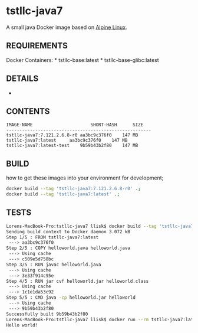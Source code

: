 # tstllc-java7
A small java Docker image based on [Alpine Linux](http://alpinelinux.org/).

## REQUIREMENTS
Docker Containers:
	* tstllc-base:latest
	* tstllc-base-glibc:latest

## DETAILS
* 

## CONTENTS
```
IMAGE-NAME                      SHORT-HASH      SIZE
-------------------------------------------------------
tstllc-java7:7.121.2.6.8-r0	aa3bc9c376f0	147 MB
tstllc-java7:latest		aa3bc9c376f0	147 MB
tstllc-java7:latest-test	9b59b43b2f80	147 MB
```

## BUILD
how to get these images into your environment for development;

```bash
docker build --tag 'tstllc-java7:7.121.2.6.8-r0' .;
docker build --tag 'tstllc-java7:latest' .;
```



## TESTS
```bash
Lorens-MacBook-Pro:tstllc-java7 llisk$ docker build --tag 'tstllc-java7:latest-test' ./tests/;
Sending build context to Docker daemon 3.072 kB
Step 1/5 : FROM tstllc-java7:latest
 ---> aa3bc9c376f0
Step 2/5 : COPY helloworld.java helloworld.java
 ---> Using cache
 ---> c509e5d758bc
Step 3/5 : RUN javac helloworld.java
 ---> Using cache
 ---> 3e33f914c95e
Step 4/5 : RUN jar cvf helloworld.jar helloworld.class
 ---> Using cache
 ---> 1c1e1da53c92
Step 5/5 : CMD java -cp helloworld.jar helloworld
 ---> Using cache
 ---> 9b59b43b2f80
Successfully built 9b59b43b2f80
Lorens-MacBook-Pro:tstllc-java7 llisk$ docker run --rm tstllc-java7:latest-test;
Hello world!
```
